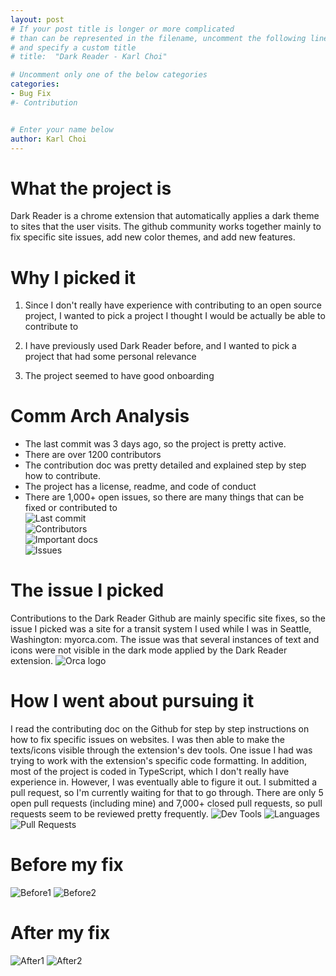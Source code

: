 ```yaml
---
layout: post
# If your post title is longer or more complicated
# than can be represented in the filename, uncomment the following line
# and specify a custom title
# title:  "Dark Reader - Karl Choi"

# Uncomment only one of the below categories
categories: 
- Bug Fix
#- Contribution


# Enter your name below
author: Karl Choi
---
```


# What the project is

Dark Reader is a chrome extension that automatically applies a dark theme to sites that the user visits.
The github community works together mainly to fix specific site issues, add new color themes, and add new features.

# Why I picked it

1. Since I don't really have experience with contributing to an open source project, I wanted to pick a project I thought I would be actually be able to contribute to

2. I have previously used Dark Reader before, and I wanted to pick a project that had some personal relevance

3. The project seemed to have good onboarding

# Comm Arch Analysis

- The last commit was 3 days ago, so the project is pretty active.
- There are over 1200 contributors
- The contribution doc was pretty detailed and explained step by step how to contribute.
- The project has a license, readme, and code of conduct
- There are 1,000+ open issues, so there are many things that can be fixed or contributed to  
![Last commit](https://i.imgur.com/KqAMICx.png)  
![Contributors](https://cdn.discordapp.com/attachments/593856325641830489/1226861977620582450/image.png?ex=66264f41&is=6613da41&hm=df4493e986d2f4eed960e928ce7fd0401106df138f986232294fa4d3a8b75b82&)  
![Important docs](https://cdn.discordapp.com/attachments/593856325641830489/1226854241537359962/image.png?ex=6626480d&is=6613d30d&hm=df2e5a3c00a4971078e754586ad7452677cb07a125b2dade5d26fdd12997f0cb&)  
![Issues](https://cdn.discordapp.com/attachments/593856325641830489/1226861411767029760/image.png?ex=66264eba&is=6613d9ba&hm=e82fe185558faa8cb56ca6b1993feef3b1d4f8aa0f7c2ab551dbd412d03c536b&)

# The issue I picked

Contributions to the Dark Reader Github are mainly specific site fixes, so the issue I picked was a site for a transit system I used while I was in Seattle, Washington: myorca.com. The issue was that several instances of text and icons were not visible in the dark mode applied by the Dark Reader extension.
![Orca logo](https://cdn.discordapp.com/attachments/593856325641830489/1226857674583572500/image.png?ex=66264b3f&is=6613d63f&hm=e761a5e1fa1ca223aa8ed04c3879f7cd86d892e31d962e5766698b7f85132ba5&)

# How I went about pursuing it

I read the contributing doc on the Github for step by step instructions on how to fix specific issues on websites. I was then able to make the texts/icons visible through the extension's dev tools. One issue I had was trying to work with the extension's specific code formatting. In addition, most of the project is coded in TypeScript, which I don't really have experience in. However, I was eventually able to figure it out. I submitted a pull request, so I'm currently waiting for that to go through. There are only 5 open pull requests (including mine) and 7,000+ closed pull requests, so pull requests seem to be reviewed pretty frequently.
![Dev Tools](https://cdn.discordapp.com/attachments/593856325641830489/1226861599743148052/image.png?ex=66264ee7&is=6613d9e7&hm=c74825d1939074004ecc962ef24016912cc5ba958bad133069827a3fa8a6a74e&)
![Languages](https://cdn.discordapp.com/attachments/593856325641830489/1226861836498898964/image.png?ex=66264f1f&is=6613da1f&hm=cc20507f2e82323edbb22a507e3de9b2f79ec6c6a5ea6577fbbff0b5a5d9435e&)
![Pull Requests](https://cdn.discordapp.com/attachments/593856325641830489/1226862174408802305/image.png?ex=66264f70&is=6613da70&hm=ddfb186c3cf7bcff15157a00141ad96f50713dca41ff697ac538839687331ad9&)

# Before my fix
![Before1](https://images-ext-1.discordapp.net/external/t85oJlXFFEgCYKneQUw1g8LiIOjdGPGDvImLXt0638Y/https/github.com/darkreader/darkreader/assets/157659446/df2f34fa-3791-4add-88ab-9610fe948cd6?format=webp&width=1439&height=532)
![Before2](https://images-ext-1.discordapp.net/external/g91xc5hAHI85vduayH-maSjVPsp8b_WRiAN1VnyQtms/https/github.com/darkreader/darkreader/assets/157659446/5957a5db-2303-418b-967e-aae71600cd47?format=webp&width=1196&height=701)

# After my fix
![After1](https://images-ext-1.discordapp.net/external/VWgnhGYCxt76yYy1SB1F4M-JD1zPOk5SejePO3Yx-3I/https/github.com/darkreader/darkreader/assets/157659446/e19fcda7-8d2a-403f-82ce-b6ff12f3eb7f?format=webp&width=1439&height=539)
![After2](https://images-ext-1.discordapp.net/external/hCfF0kHbNXKteBJBSfmAepzHH-umt5AoD8pGI-dOo60/https/github.com/darkreader/darkreader/assets/157659446/5bf87c2f-679a-420f-a4cb-8ee5c5864cdc?format=webp&width=1215&height=701)